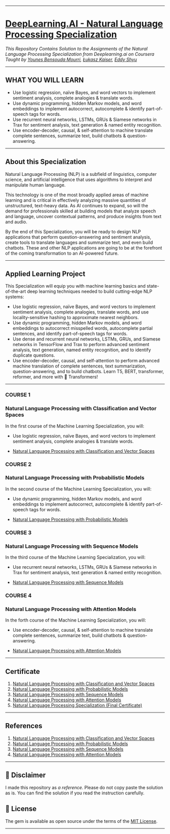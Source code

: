 -------------------------------------------------------------------------------------------

# [DeepLearning.AI - Natural Language Processing Specialization](https://www.coursera.org/specializations/natural-language-processing)
*This Repository Contains Solution to the Assignments of the Natural Language Processing Specialization from Deeplearning.ai on Coursera Taught by 
[Younes Bensouda Mourri](https://www.coursera.org/instructor/ymourri),
[Łukasz Kaiser](https://www.coursera.org/instructor/lukaszkaiser),
[Eddy Shyu](https://www.coursera.org/instructor/eddy-shyu)*

-------------------------------------------------------------------------------------------

## WHAT YOU WILL LEARN

- Use logistic regression, naïve Bayes, and word vectors to implement sentiment analysis, complete analogies & translate words.
- Use dynamic programming, hidden Markov models, and word embeddings to implement autocorrect, autocomplete & identify part-of-speech tags for words.
- Use recurrent neural networks, LSTMs, GRUs & Siamese networks in Trax for sentiment analysis, text generation & named entity recognition.
- Use encoder-decoder, causal, & self-attention to machine translate complete sentences, summarize text, build chatbots & question-answering.

---

## About this Specialization

Natural Language Processing (NLP) is a subfield of linguistics, computer science, and artificial intelligence that uses algorithms to interpret and manipulate human language. 

This technology is one of the most broadly applied areas of machine learning and is critical in effectively analyzing massive quantities of unstructured, text-heavy data. As AI continues to expand, so will the demand for professionals skilled at building models that analyze speech and language, uncover contextual patterns, and produce insights from text and audio.

By the end of this Specialization, you will be ready to design NLP applications that perform question-answering and sentiment analysis, create tools to translate languages and summarize text, and even build chatbots. These and other NLP applications are going to be at the forefront of the coming transformation to an AI-powered future.

---

## Applied Learning Project
This Specialization will equip you with machine learning basics and state-of-the-art deep learning techniques needed to build cutting-edge NLP systems:
- Use logistic regression, naïve Bayes, and word vectors to implement sentiment analysis, complete analogies, translate words, and use locality-sensitive hashing to approximate nearest neighbors.
- Use dynamic programming, hidden Markov models, and word embeddings to autocorrect misspelled words, autocomplete partial sentences, and identify part-of-speech tags for words.
- Use dense and recurrent neural networks, LSTMs, GRUs, and Siamese networks in TensorFlow and Trax to perform advanced sentiment analysis, text generation, named entity recognition, and to identify duplicate questions. 
- Use encoder-decoder, causal, and self-attention to perform advanced machine translation of complete sentences, text summarization, question-answering, and to build chatbots. Learn T5, BERT, transformer, reformer, and more with 🤗  Transformers!

-------------------------------------------------------------------------------------------------------------

### COURSE 1
### Natural Language Processing with Classification and Vector Spaces

In the first course of the Machine Learning Specialization, you will:
- Use logistic regression, naïve Bayes, and word vectors to implement sentiment analysis, complete analogies & translate words.

* [Natural Language Processing with Classification and Vector Spaces](https://github.com/vinic-costa/NLP-Course-Coursera/tree/main/Course-1-Natural%20Language%20Processing%20with%20Classification%20and%20Vector%20Spaces)

### COURSE 2
### Natural Language Processing with Probabilistic Models

In the second course of the Machine Learning Specialization, you will:
- Use dynamic programming, hidden Markov models, and word embeddings to implement autocorrect, autocomplete & identify part-of-speech tags for words.

* [Natural Language Processing with Probabilistic Models](https://github.com/vinic-costa/NLP-Course-Coursera/tree/main/Course-2-Natural%20Language%20Processing%20with%20Probabilistic%20Models)

### COURSE 3
### Natural Language Processing with Sequence Models
In the third course of the Machine Learning Specialization, you will:
- Use recurrent neural networks, LSTMs, GRUs & Siamese networks in Trax for sentiment analysis, text generation & named entity recognition.

* [Natural Language Processing with Sequence Models](https://github.com/vinic-costa/NLP-Course-Coursera/tree/main/Course-3-Natural%20Language%20Processing%20with%20Sequence%20Models)

### COURSE 4
### Natural Language Processing with Attention Models
In the forth course of the Machine Learning Specialization, you will:
- Use encoder-decoder, causal, & self-attention to machine translate complete sentences, summarize text, build chatbots & question-answering.

* [Natural Language Processing with Attention Models](https://github.com/vinic-costa/NLP-Course-Coursera/tree/main/Course-4-Natural%20Language%20Processing%20with%20Attention%20Models)

-------------------------------------------------------------------------------------------------------------

## Certificate

1. [Natural Language Processing with Classification and Vector Spaces](https://coursera.org/verify/4BCCLYLBZUS7)
2. [Natural Language Processing with Probabilistic Models](https://coursera.org/verify/4KWRTZYG5787)
3. [Natural Language Processing with Sequence Models](https://coursera.org/verify/VPYCDDPDN9VY)
4. [Natural Language Processing with Attention Models](https://coursera.org/verify/HCPLFY67R3ST)
5. [Natural Language Processing Specialization (Final Certificate)](https://coursera.org/verify/specialization/GYE59EWDP4AK)

--------------------------------------------------------------------------------------------------------------

## References
1. [Natural Language Processing with Classification and Vector Spaces](https://www.coursera.org/learn/classification-vector-spaces-in-nlp?specialization=natural-language-processing)
2. [Natural Language Processing with Probabilistic Models](https://www.coursera.org/learn/probabilistic-models-in-nlp?specialization=natural-language-processing)
3. [Natural Language Processing with Sequence Models](https://www.coursera.org/learn/sequence-models-in-nlp?specialization=natural-language-processing)
4. [Natural Language Processing with Attention Models](https://www.coursera.org/learn/attention-models-in-nlp?specialization=natural-language-processing)

----------------------------------------------------------------------------------------------------------------

## 📝 Disclaimer 
I made this repository as *a reference*. Please do not copy paste the solution as is. You can find the solution if you read the instruction carefully. 

 
## 📝 License
The gem is available as open source under the terms of the [MIT License](https://opensource.org/licenses/MIT).
 
-----------------------------------------------------------------------------------------------------------------


